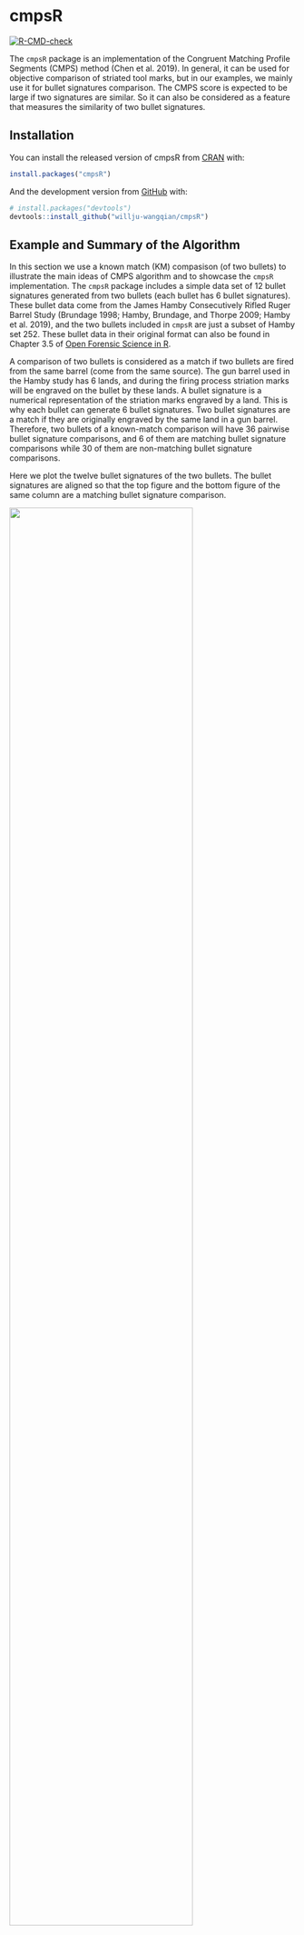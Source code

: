 
<!-- README.md is generated from README.Rmd. Please edit that file -->

# cmpsR

<!-- badges: start -->

[![R-CMD-check](https://github.com/willju-wangqian/cmpsR/workflows/R-CMD-check/badge.svg)](https://github.com/willju-wangqian/cmpsR/actions)
<!-- badges: end -->

The `cmpsR` package is an implementation of the Congruent Matching
Profile Segments (CMPS) method (Chen et al. 2019). In general, it can be
used for objective comparison of striated tool marks, but in our
examples, we mainly use it for bullet signatures comparison. The CMPS
score is expected to be large if two signatures are similar. So it can
also be considered as a feature that measures the similarity of two
bullet signatures.

## Installation

You can install the released version of cmpsR from
[CRAN](https://CRAN.R-project.org) with:

``` r
install.packages("cmpsR")
```

And the development version from [GitHub](https://github.com/) with:

``` r
# install.packages("devtools")
devtools::install_github("willju-wangqian/cmpsR")
```

## Example and Summary of the Algorithm

In this section we use a known match (KM) compasison (of two bullets) to
illustrate the main ideas of CMPS algorithm and to showcase the `cmpsR`
implementation. The `cmpsR` package includes a simple data set of 12
bullet signatures generated from two bullets (each bullet has 6 bullet
signatures). These bullet data come from the James Hamby Consecutively
Rifled Ruger Barrel Study (Brundage 1998; Hamby, Brundage, and Thorpe
2009; Hamby et al. 2019), and the two bullets included in `cmpsR` are
just a subset of Hamby set 252. These bullet data in their original
format can also be found in Chapter 3.5 of [Open Forensic Science in
R](https://sctyner.github.io/OpenForSciR/bullets.html#case-study-1).

A comparison of two bullets is considered as a match if two bullets are
fired from the same barrel (come from the same source). The gun barrel
used in the Hamby study has 6 lands, and during the firing process
striation marks will be engraved on the bullet by these lands. A bullet
signature is a numerical representation of the striation marks engraved
by a land. This is why each bullet can generate 6 bullet signatures. Two
bullet signatures are a match if they are originally engraved by the
same land in a gun barrel. Therefore, two bullets of a known-match
comparison will have 36 pairwise bullet signature comparisons, and 6 of
them are matching bullet signature comparisons while 30 of them are
non-matching bullet signature comparisons.

Here we plot the twelve bullet signatures of the two bullets. The bullet
signatures are aligned so that the top figure and the bottom figure of
the same column are a matching bullet signature comparison.

<img src="man/figures/README-signature_plot-1.png" width="80%" />

To further illustrate the idea of the CMPS algorithm, let’s consider one
matching bullet signature comparison: bullet signature of bullet 1 land
2 and bullet signature of bullet 2 land 3 (the second column), and
compute the CMPS score of this comparison:

``` r
library(cmpsR)
data("bullets")

x <- bullets$sigs[bullets$bulletland == "2-3"][[1]]$sig
y <- bullets$sigs[bullets$bulletland == "1-2"][[1]]$sig

cmps <- extract_feature_cmps(x, y, include = "full_result")
cmps$CMPS_score
#> [1] 18
```

And we have the plot of `x` and `y`.

<div class="figure" style="text-align: center">

<img src="man/figures/README-plot_example-1.png" alt="A KM Comparison, x and y" width="80%" />
<p class="caption">
A KM Comparison, x and y
</p>

</div>

#### Main Idea

The main idea of the CMPS method is that:

1.  we take the first signature as the comparison signature (`x` or
    bullet signature of “2-3”) and cut it into consecutive and
    non-overlapping basis segments of the same length. In this case, we
    set the length of a basis segment to be 50 units, and we have 22
    basis segments in total for bullet signature `x`.

<div class="figure" style="text-align: center">

<img src="man/figures/README-plot_cut_x-1.png" alt="Cut x into consecutive and non-overlapping basis segments of the same length. Only 4 basis segments are shown here" width="80%" />
<p class="caption">
Cut x into consecutive and non-overlapping basis segments of the same
length. Only 4 basis segments are shown here
</p>

</div>

2.  for each basis segment, we compute the cross-correlation function
    (ccf) between the basis segment and the reference signature (`y` or
    bullet signature of “1-2”)

<div class="figure" style="text-align: center">

<img src="man/figures/README-plot_y_and_seg-1.png" alt="y and 7th basis segment" width="80%" />
<p class="caption">
y and 7th basis segment
</p>

</div>

<div class="figure" style="text-align: center">

<img src="man/figures/README-plot_ccf_y_seg-1.png" alt="the cross-correlation function (ccf) between y and segment 7" width="80%" />
<p class="caption">
the cross-correlation function (ccf) between y and segment 7
</p>

</div>

-   for the `ccf` curve, the `position` represents the shift of the
    segment. A negative value means a shift to the left, a positive
    value means a shift to the right, and 0 means no shift (the segment
    stays at its original position in the reference signature);
-   we are interested in the peaks in the ccf curve and the positions of
    those peaks (as indicated by the red vertical line in the plot
    above). In other words, if we shift the segment, which position
    would give us the “best fit?”

3.  If two signatures are from a KM comparison, most of the basis
    segments should agree with each other on the position of the best
    fit. Then these segments are called the “**Congruent Matching
    Profile Segments (CMPS)**.”

Ideally, if two signatures are identical, we are expecting the position
of the highest peak in the ccf curve remains the same across all ccf
curves (we only show 7 segments here);

<div class="figure" style="text-align: center">

<img src="man/figures/README-plot_x_itself-1.png" alt="ideal case: compare x to itself. The highest peak has value 1 and is marked by the blue dot" width="80%" />
<p class="caption">
ideal case: compare x to itself. The highest peak has value 1 and is
marked by the blue dot
</p>

</div>

But in the real case, the basis segments might not achieve a final
agreement, but we have the majority;

<div class="figure" style="text-align: center">

<img src="man/figures/README-plot_real_xy-1.png" alt="real case: compare x to y. The 5 highest peaks are marked by the blue dots" width="80%" />
<p class="caption">
real case: compare x to y. The 5 highest peaks are marked by the blue
dots
</p>

</div>

We mark the 5 highest peaks for each ccf curve because the position of
the “highest peak” might not be the best one.

4.  each ccf curve votes for 5 candidate positions, then we ask two
    questions in order to obtain the CMPS number/score:

-   which position receives the most votes? -&gt; the best position
    (indicated by the red vertical line)

-   how many segments have voted for the best position? -&gt; CMPS score

    If we focus on these 7 segments only, and have a very short
    tolerance zone, the CMPS number is 6.

    (If we consider all 22 segments, and have a default tolerance zone
    (+/- 25 units), the CMPS number is 20.)

5.  false positive: how can the segments vote more wisely? -&gt; Multi
    Segment Lengths Strategy

-   by increasing the segment length, one can reduce the number of
    “false positive” peaks.

-   the first scale level is the original length of segment 7; for the
    second scale level, we double its length while keeping its center.
    That is, we include 25 more units from both the left and right side
    of the segment 7 to obtain a segment of 100 units length. For the
    third scale level, we double the segment length again to obtain a
    segment of length 200.

<div class="figure" style="text-align: center">

<img src="man/figures/README-plot_false_positive-1.png" alt="Multi Segment Lengths Strategy - increasing the segment length could decrease the number of false positive peaks in ccf curves" width="80%" />
<p class="caption">
Multi Segment Lengths Strategy - increasing the segment length could
decrease the number of false positive peaks in ccf curves
</p>

</div>

<div class="figure" style="text-align: center">

<img src="man/figures/README-plot_false_positive-2.png" alt="Multi Segment Lengths Strategy - increasing the segment length could decrease the number of false positive peaks in ccf curves" width="80%" />
<p class="caption">
Multi Segment Lengths Strategy - increasing the segment length could
decrease the number of false positive peaks in ccf curves
</p>

</div>

-   we choose five peaks at scale level 1; three peaks at scale level 2;
    one peak at scale level 3

    the peak shared by all three scale levels is a **consistent
    correlation peak** (ccp). And the position of the ccp is our best
    choice. Sometimes a ccp might not be found. Trying to identify a ccp
    for each basis segment is called a “multi segment lengths” strategy.

    The following plots (generated by `cmpsR::cmps_segment_plot`)
    summarize the information of the two above plots. It shows that
    segment 7 finds a consistent correlation peak (ccp) at a position
    near 0 (position `-6`).

    ``` r
    cmps <- extract_feature_cmps(x, y, include = "full_result")
    cmps_plot_list <- cmpsR::cmps_segment_plot(cmps, seg_idx = 7)
    ggpubr::ggarrange(plotlist = unlist(cmps_plot_list, recursive = FALSE),
                      nrow = 3, ncol = 2)
    ```

    <img src="man/figures/README-plot_ccf_seg7-1.png" width="80%" />

-   In this case, since segment 7 identifies a ccp, it casts a vote for
    position `-6`. Then we ask two questions:

    -   which position receives the most votes (within a tolerance zone
        specified by `Tx`)?
    -   how many segments have voted for this position? -&gt; CMPS score

-   by default, CMPS algorithm uses the multi-segment lengths strategy.
    Use `?cmpsR::extract_feature_cmps` to learn more about the function,
    including its default settings.

6.  If we follow the procedure described above (using the multi-segment
    lengths strategy) and investigate all 22 basis segments, we can find
    that 18 of them have cast a vote for position `0`  ± 25 (since
    `Tx = 25` by default). Therefore, for this KM bullet signature
    comparison, the CMPS score is 18.

``` r
cmps <- extract_feature_cmps(x, y, seg_length = 50, Tx = 25, 
                     npeaks_set = c(5, 3, 1), include = "full_result")
cmps$CMPS_score
#> [1] 18
```

-   Segment 6 doesn’t cast a vote. Take a look at the following plot to
    find out why.

    ``` r
    cmps_plot_list <- cmpsR::cmps_segment_plot(cmps, seg_idx = 6)
    ggpubr::ggarrange(plotlist = unlist(cmps_plot_list, recursive = FALSE),
                      nrow = 3, ncol = 2)
    ```

    <img src="man/figures/README-plot_ccf_seg6-1.png" width="80%" />

    It doesn’t identify a consistent correlation peak.

7.  If we have a KNM (known non-match) comparison, e.g. compare bullet
    signature 2-3 with 1-3:

``` r
land23 <- bullets$sigs[bullets$bulletland == "2-3"][[1]]
land13 <- bullets$sigs[bullets$bulletland == "1-3"][[1]]

cmps_knm <- extract_feature_cmps(land23$sig, land13$sig, seg_length = 50, Tx = 25, 
                     npeaks_set = c(5, 3, 1), include="full_result")
cmps_knm$CMPS_score
#> [1] 2
```

#### Full Comparison Between Two Bullets

`extract_feature_cmps()` can also be used in a pipeline fashion. The
following code performs a full comparison of two bullets. That is, it
evaluates all 36 pairwise bullet signature comparisons and computes the
CMPS scores.

``` r
library(tidyverse)
library(cmpsR)

data("bullets")

lands <- unique(bullets$bulletland)

comparisons <- data.frame(expand.grid(land1 = lands[1:6], land2 = lands[7:12]),
                          stringsAsFactors = FALSE)

comparisons <- comparisons %>%
  left_join(bullets %>% select(bulletland, sig1=sigs),
            by = c("land1" = "bulletland")) %>%
  left_join(bullets %>% select(bulletland, sig2=sigs),
            by = c("land2" = "bulletland"))

comparisons <- comparisons %>% mutate(
  cmps = purrr::map2(sig1, sig2, .f = function(x, y) {
    extract_feature_cmps(x$sig, y$sig, include = "full_result")
  })
)

comparisons <- comparisons %>%
  mutate(
    cmps_score = sapply(comparisons$cmps, function(x) x$CMPS_score),
    cmps_nseg = sapply(comparisons$cmps, function(x) x$nseg)
  )
  
cp1 <- comparisons %>% select(land1, land2, cmps_score, cmps_nseg)
cp1  
#>    land1 land2 cmps_score cmps_nseg
#> 1    1-1   2-1          2        23
#> 2    1-2   2-1          2        22
#> 3    1-3   2-1          1        21
#> 4    1-4   2-1          2        22
#> 5    1-5   2-1          2        23
#> 6    1-6   2-1         16        22
#> 7    1-1   2-2          3        23
#> 8    1-2   2-2          1        22
#> 9    1-3   2-2          1        21
#> 10   1-4   2-2          1        22
#> 11   1-5   2-2          2        23
#> 12   1-6   2-2          3        22
#> 13   1-1   2-3          2        23
#> 14   1-2   2-3         17        22
#> 15   1-3   2-3          3        21
#> 16   1-4   2-3          1        22
#> 17   1-5   2-3          1        23
#> 18   1-6   2-3          1        22
#> 19   1-1   2-4          2        23
#> 20   1-2   2-4          1        22
#> 21   1-3   2-4         14        21
#> 22   1-4   2-4          1        22
#> 23   1-5   2-4          1        23
#> 24   1-6   2-4          2        22
#> 25   1-1   2-5          1        23
#> 26   1-2   2-5          2        22
#> 27   1-3   2-5          1        21
#> 28   1-4   2-5         10        22
#> 29   1-5   2-5          1        23
#> 30   1-6   2-5          1        22
#> 31   1-1   2-6          2        23
#> 32   1-2   2-6          3        22
#> 33   1-3   2-6          1        21
#> 34   1-4   2-6          1        22
#> 35   1-5   2-6         15        23
#> 36   1-6   2-6          1        22
```

The following plot summarizes the CMPS scores computed above.

<img src="man/figures/README-plot_all_pairwise-1.png" width="80%" />

## Reference

<div id="refs" class="references csl-bib-body hanging-indent">

<div id="ref-brundage" class="csl-entry">

Brundage, David J. 1998. “<span class="nocase">The Identification of
Consecutively Rifled Gun Barrels</span>.” *AFTE Journal* 30 (3): 438–44.

</div>

<div id="ref-Chen:2019ji" class="csl-entry">

Chen, Zhe, Wei Chu, Johannes A Soons, Robert M Thompson, John Song, and
Xuezeng Zhao. 2019. “<span class="nocase">Fired Bullet Signature
Correlation Using the Congruent Matching Profile Segments (CMPS)
Method</span>.” *Forensic Science International*, December, \#109964.
<https://doi.org/10.1016/j.forsciint.2019.109964>.

</div>

<div id="ref-Hamby:2019" class="csl-entry">

Hamby, James E., David J. Brundage, Nicholas D. K. Petraco, and James W.
Thorpe. 2019. “A Worldwide Study of Bullets Fired From 10 Consecutively
Rifled 9mm RUGER Pistol Barrels—Analysis of Examiner Error Rate.”
*Journal of Forensic Sciences* 64 (2): 551–57.
<https://doi.org/10.1111/1556-4029.13916>.

</div>

<div id="ref-hamby" class="csl-entry">

Hamby, James E., David J. Brundage, and James W. Thorpe. 2009. “<span
class="nocase">The Identification of Bullets Fired from 10 Consecutively
Rifled 9mm Ruger Pistol Barrels: A Research Project Involving 507
Participants from 20 Countries</span>.” *AFTE Journal* 41 (2): 99–110.

</div>

</div>
